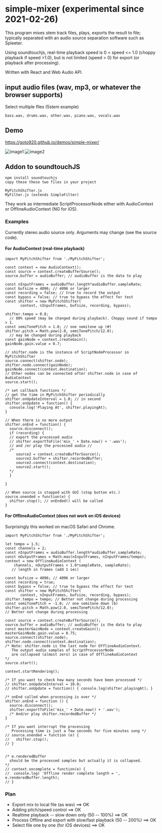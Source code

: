 # simple-mixer (experimental since 2021-02-26)

This program mixes stem track files, plays, exports the
result to file;
typically separated with an audio source separation software such as Spleeter.

Using soundtouchjs, 
real-time playback speed is 0 < speed <= 1.0 (choppy playback if speed >1.0), 
but is not limited (speed > 0) for export (or playback after processing).

Written with React and Web Audio API.

## input audio files (wav, mp3, or whatever the browser supports)

Select multiple flles (5stem example)

`
bass.wav, drums.wav, other.wav, piano.wav, vocals.wav
`
## Demo
https://goto920.github.io/demos/simple-mixer/

![image1](images/simple-mixer.png)
![image2](images/simple-mixer-config.png)

## Addon to soundtouchJS 

```
npm install soundtouchjs
copy these these two files in your project

MyPitchShifter.js
MyFilter.js (extends SimpleFilter)
```

They work as intermediate ScriptProcessorNode either with AudioContext 
or OfflineAudioContext (NG for iOS).


### Examples
Currently stereo audio source only.
Arguments may change (see the source code).

#### For AudioContext (real-time playback)
```
import MyPitchShifter from './MyPitchShifter';

const context = new AudioContext();
const source = context.createBufferSource();
source.buffer = audioBuffer; // audioBuffer is the data to play 

const nInputFrames = audioBuffer.length*audioBuffer.sampleRate;
const bufsize = 4096; // 4096 or larger
const recording = false; // true to record the output
const bypass = false; // true to bypass the effect for test 
const shifter = new MyPitchShifter(
       context, nInputFrames, bufsize, recording, bypass);

shifter.tempo = 0.8; 
  // 80% speed (may be changed during playback). Choppy sound if tempo > 1.
const semiTonePitch = 1.0; // one semitone up (#)
shifter.pitch = Math.pow(2.0, semiTonePitch/12.0); 
  // may be changed during playback
const gainNode = context.createGain();
gainNode.gain.value = 0.7;

// shifter.node is the instance of ScriptNodeProcessor in MyPitchShifter
source.connect(shifter.node); 
shifter.node.connect(gainNode);
gainNode.connect(context.destination);
// Other nodes can be connected after shifter.node in case of AudioContext
source.start();

/* set callback functions */
// get the time in MyPitchShifter periodically
shifter.onUpdateInterval = 1.0; // in second
shifter.onUpdate = function() { 
  console.log('Playing At', shifter.playingAt);
}

// When there is no more output
shifter.onEnd = function() { 
  source.disconnect();
  if (recording) {
  // export the processed audio
  // shifter.exportToFile('mix_' + Date.now() + '.wav'); 
  // and /or play the processed audio //
  /*
     source2 = context.createBufferSource(); 
     source2.buffer = shifter.recordedBuffer;
     source2.connect(context.destination);
     source2.start();
  */
  }

}

// When source is stopped with GUI (stop button etc.)
source.onended = function(e) {
  shifter.stop(); // onEnded() will be called
}

```

#### For OfflineAudioContext (does not work on iOS devices)
Surprisingly this worked on macOS Safari and Chrome.

```
import MyPitchShifter from './MyPitchShifter';

let tempo = 1.5; 
const channels = 2;
const nInputFrames = audioBuffer.length*audioBuffer.sampleRate;
const nOutputFrames = Math.max(nInputFrames, nInputFrames/tempo);
context = new OfflineAudioContext (
    channels, nOutputFrames + 1.0*sampleRate, sampleRate);
   // length in frames (add 1 sec)

const bufsize = 4096; // 4096 or larger
const recording = true; 
const bypass = false; // true to bypass the effect for test 
const shifter = new MyPitchShifter(
       context, nInputFrames, bufsize, recording, bypass);
shifter.tempo = tempo; // Better not change during processing 
const semiTonePitch = -1.0; // one semitone down (b)
shifter.pitch = Math.pow(2.0, semiTonePitch/12.0); 
// Better not change during processing 

const source = context.createBufferSource();
source.buffer = audioBuffer; // audioBuffer is the data to play 
const masterGainNode = context.createGain(); 
masterGainNode.gain.value = 0.75;
source.connect(shifter.node); 
shifter.node.connect(context.destination);
/* Note: shifter.node is the last node for OfflineAudioContext. 
   The output audio samples of ScriptProcessorNode 
   are collapsed (almost zero) in case of OfflineAudioContext
*/
source.start(); 

context.startRendering();

/* If you want to check how many seconds have been processed */
// shifter.onUpdateInterval = 10.0; 
// shifter.onUpdate = function() { console.log(shifter.playingAt); }

/* onEnd called when processing is over */
shifter.onEnd = function () {
  source.disconnect();
  shifter.exportToFile('mix_' + Date.now() + '.wav');
  /* And/or play shifter.recordedBuffer */
}

/* If you want interrupt the processing 
   Processing time is just a few seconds for five minutes song */
// source.onended = function (e) { 
//   shifter.stop(); 
// }


/* e.renderedBuffer 
  should be the processed samples but actually it is collapsed.
*/
// context.oncomplete = function(e) {
//  console.log( 'Offline render complete length = ', e.renderedBuffer.length);
// }

```

### Plan
- Export mix to local file (as wav) ==> OK
- Adding pitch/speed control ==> OK
- Realtime playback -- slow down only (50 -- 100%) ==> OK
- Process Offline and export with slow/fast playback (50 -- 200%) ==> OK
- Select file one by one (for iOS devices) ==> OK

